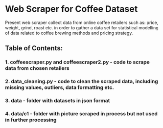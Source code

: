 # Web Scraper for Coffee Dataset

Present web scraper collect data from online coffee retailers such as: price, weight, grind, roast etc. in order to gather a data set for statistical modelling of data related to coffee brewing methods and pricing strategy.

## Table of Contents:
### 1. coffeescraper.py and coffeescraper2.py - code to scrape data from chosen retailers
### 2. data_cleaning.py - code to clean the scraped data, including missing values, outliers, data formatting etc.
### 3. data - folder with datasets in json format
### 4. data/c1 - folder with picture scraped in process but not used in further processing